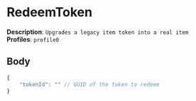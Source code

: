 # RedeemToken

**Description**: `Upgrades a legacy item token into a real item` \
**Profiles**: `profile0`

## Body

```js
{
    "tokenId": "" // GUID of the token to redeem
}
```
